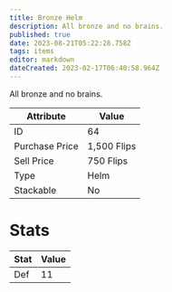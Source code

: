 ```yaml
---
title: Bronze Helm
description: All bronze and no brains.
published: true
date: 2023-08-21T05:22:28.758Z
tags: items
editor: markdown
dateCreated: 2023-02-17T06:40:58.964Z
---
```


All bronze and no brains.

|Attribute|Value|
|-|-|
|ID|64|
|Purchase Price|1,500 Flips|
|Sell Price|750 Flips|
|Type|Helm|
|Stackable|No|

# Stats
|Stat|Value|
|-|-|
|Def|11|
